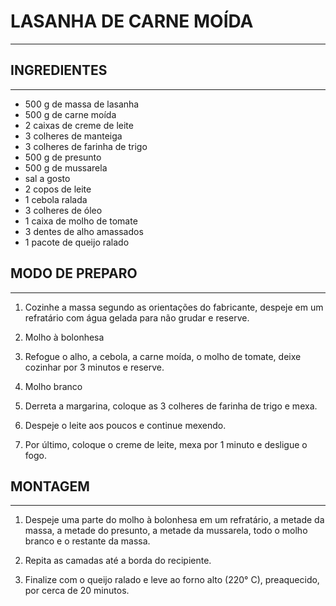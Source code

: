 # LASANHA DE CARNE MOÍDA
-----------------------

## INGREDIENTES
-----------------------
* 500 g de massa de lasanha
* 500 g de carne moída
* 2 caixas de creme de leite
* 3 colheres de manteiga
* 3 colheres de farinha de trigo
* 500 g de presunto
* 500 g de mussarela
* sal a gosto
* 2 copos de leite
* 1 cebola ralada
* 3 colheres de óleo
* 1 caixa de molho de tomate
* 3 dentes de alho amassados
* 1 pacote de queijo ralado


## MODO DE PREPARO
-----------------------
1. Cozinhe a massa segundo as orientações do fabricante, despeje em um refratário com água gelada para não grudar e reserve.

2. Molho à bolonhesa

3. Refogue o alho, a cebola, a carne moída, o molho de tomate, deixe cozinhar por 3 minutos e reserve.

4. Molho branco

5. Derreta a margarina, coloque as 3 colheres de farinha de trigo e mexa.

6. Despeje o leite aos poucos e continue mexendo.

7. Por último, coloque o creme de leite, mexa por 1 minuto e desligue o fogo.


## MONTAGEM
-----------------------

1. Despeje uma parte do molho à bolonhesa em um refratário, a metade da massa, a metade do presunto, a metade da mussarela, todo o molho branco e o restante da massa.

2. Repita as camadas até a borda do recipiente.

3. Finalize com o queijo ralado e leve ao forno alto (220° C), preaquecido, por cerca de 20 minutos.